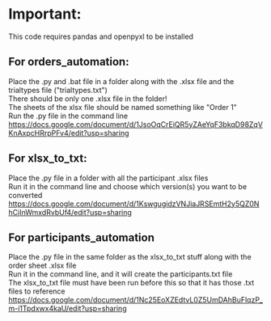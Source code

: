 # Important:
This code requires pandas and openpyxl to be installed

## For orders_automation:
Place the .py and .bat file in a folder along with the .xlsx file and the trialtypes file ("trialtypes.txt")\
There should be only one .xlsx file in the folder!\
The sheets of the xlsx file should be named something like "Order 1"\
Run the .py file in the command line\
https://docs.google.com/document/d/1JsoOqCrEiQR5yZAeYqF3bkqD98ZqVKnAxpcHRrpPFv4/edit?usp=sharing

## For xlsx_to_txt:
Place the .py file in a folder with all the participant .xlsx files\
Run it in the command line and choose which version(s) you want to be converted\
https://docs.google.com/document/d/1KswgugidzVNJiaJRSEmtH2y5QZ0NhCjInWmxdRvbUf4/edit?usp=sharing

## For participants_automation
Place the .py file in the same folder as the xlsx_to_txt stuff along with the order sheet .xlsx file\
Run it in the command line, and it will create the participants.txt file\
The xlsx_to_txt file must have been run before this so that it has those .txt files to reference\
https://docs.google.com/document/d/1Nc25EoXZEdtvL0Z5UmDAhBuFlqzP_m-i1Tpdxwx4kaU/edit?usp=sharing
